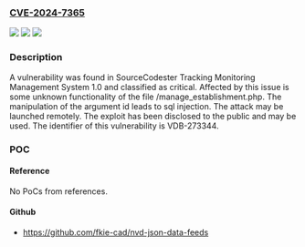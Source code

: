 ### [CVE-2024-7365](https://cve.mitre.org/cgi-bin/cvename.cgi?name=CVE-2024-7365)
![](https://img.shields.io/static/v1?label=Product&message=Tracking%20Monitoring%20Management%20System&color=blue)
![](https://img.shields.io/static/v1?label=Version&message=%3D%201.0%20&color=brighgreen)
![](https://img.shields.io/static/v1?label=Vulnerability&message=CWE-89%20SQL%20Injection&color=brighgreen)

### Description

A vulnerability was found in SourceCodester Tracking Monitoring Management System 1.0 and classified as critical. Affected by this issue is some unknown functionality of the file /manage_establishment.php. The manipulation of the argument id leads to sql injection. The attack may be launched remotely. The exploit has been disclosed to the public and may be used. The identifier of this vulnerability is VDB-273344.

### POC

#### Reference
No PoCs from references.

#### Github
- https://github.com/fkie-cad/nvd-json-data-feeds

